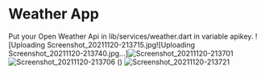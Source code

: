 # Weather App
Put your Open Weather Api in lib/services/weather.dart in variable apikey.
![Uploading Screenshot_20211120-213715.jpg![Uploading Screenshot_20211120-213740.jpg…]![Screenshot_20211120-213701](https://user-images.githubusercontent.com/74458687/142733284-221e06f1-6bb9-4203-a047-f09fe2eb6847.jpg)
![Screenshot_20211120-213706](https://user-images.githubusercontent.com/74458687/142733285-bbdbec34-6c3a-46e6-a78d-150cdb2d2568.jpg)
()
![Screenshot_20211120-213721](https://user-images.githubusercontent.com/74458687/142733281-04fa259b-b0a7-4fbf-8262-4ef5e1d42892.jpg)
